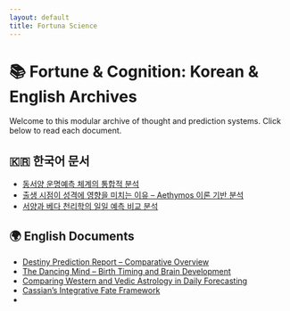 ```yaml
---
layout: default
title: Fortuna Science
---
```


# 📚 Fortune & Cognition: Korean & English Archives

Welcome to this modular archive of thought and prediction systems. Click below to read each document.

## 🇰🇷 한국어 문서

- [동서양 운명예측 체계의 통합적 분석](./kr_d1.html)
- [출생 시점이 성격에 영향을 미치는 이유 – Aethymos 이론 기반 분석](./kr_d2.html)
- [서양과 베다 천리학의 일일 예측 비교 분석](./kr_d3.html)

## 🌍 English Documents

- [Destiny Prediction Report – Comparative Overview](./en_d1.html)
- [The Dancing Mind – Birth Timing and Brain Development](./en_d2.html)
- [Comparing Western and Vedic Astrology in Daily Forecasting](./en_d3.html)
- [Cassian’s Integrative Fate Framework](./en_d4.html)
- 
